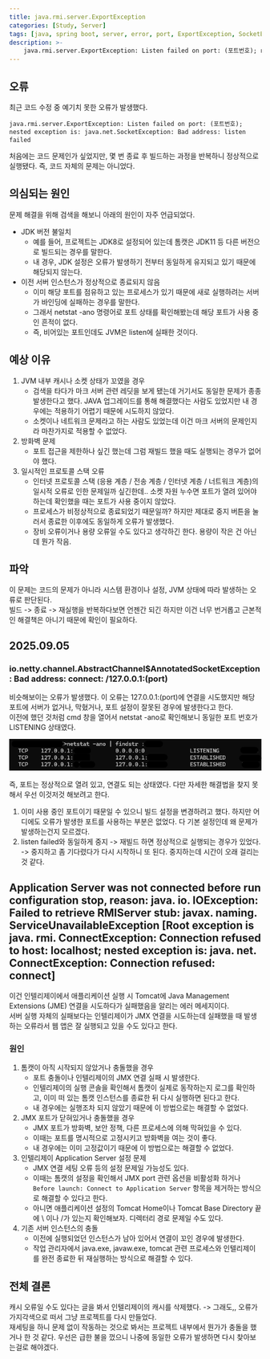 ```yaml
---
title: java.rmi.server.ExportException
categories: [Study, Server]
tags: [java, spring boot, server, error, port, ExportException, SocketException]
description: >-
    java.rmi.server.ExportException: Listen failed on port: (포트번호); nested exception is: java.net.SocketException: Bad address: listen failed
---
```


## 오류

최근 코드 수정 중 예기치 못한 오류가 발생했다.

```text
java.rmi.server.ExportException: Listen failed on port: (포트번호); nested exception is: java.net.SocketException: Bad address: listen failed
```

처음에는 코드 문제인가 싶었지만, 몇 번 종료 후 빌드하는 과정을 반복하니 정상적으로 실행됐다. 즉, 코드 자체의 문제는 아니었다.


## 의심되는 원인

문제 해결을 위해 검색을 해보니 아래의 원인이 자주 언급되었다.

- JDK 버전 불일치
  - 예를 들어, 프로젝트는 JDK8로 설정되어 있는데 톰캣은 JDK11 등 다른 버전으로 빌드되는 경우를 말한다.
  - 내 경우, JDK 설정은 오류가 발생하기 전부터 동일하게 유지되고 있기 때문에 해당되지 않는다.
- 이전 서버 인스턴스가 정상적으로 종료되지 않음
  - 이미 해당 포트를 점유하고 있는 프로세스가 있기 때문에 새로 실행하려는 서버가 바인딩에 실패하는 경우를 말한다.
  - 그래서 netstat -ano 명령어로 포트 상태를 확인해봤는데 해당 포트가 사용 중인 흔적이 없다.
  - 즉, 비어있는 포트인데도 JVM은 listen에 실패한 것이다.


## 예상 이유

1. JVM 내부 캐시나 소켓 상태가 꼬였을 경우
    - 검색을 타다가 마크 서버 관련 레딧을 보게 됐는데 거기서도 동일한 문제가 종종 발생한다고 했다. JAVA 업그레이드를 통해 해결했다는 사람도 있었지만 내 경우에는 적용하기 어렵기 때문에 시도하지 않았다.
    - 소켓이나 네트워크 문제라고 하는 사람도 있었는데 이건 마크 서버의 문제인지라 마찬가지로 적용할 수 없었다.
2. 방화벽 문제
   - 포트 접근을 제한하나 싶긴 했는데 그럼 재빌드 했을 때도 실행되는 경우가 없어야 했다.
3. 일시적인 프로토콜 스택 오류
   - 인터넷 프로토콜 스택 (응용 계층 / 전송 계층 / 인터넷 계층 / 너트워크 계층)의 일시적 오류로 인한 문제일까 싶긴한데.. 소켓 자원 누수면 포트가 열려 있어야 하는데 확인했을 때는 포트가 사용 중이지 않았다.
   - 프로세스가 비정상적으로 종료되었기 때문일까? 하지만 제대로 중지 버튼을 눌러서 종료한 이후에도 동일하게 오류가 발생했다.
   - 장비 오류이거나 용량 오류일 수도 있다고 생각하긴 한다. 용량이 작은 건 아닌데 뭔가 작음.


## 파악

이 문제는 코드의 문제가 아니라 시스템 환경이나 설정, JVM 상태에 따라 발생하는 오류로 판단된다.<br/>
빌드 -> 종료 -> 재실행을 반복하다보면 언젠간 되긴 하지만 이건 너무 번거롭고 근본적인 해결책은 아니기 때문에 확인이 필요하다.


## 2025.09.05
### io.netty.channel.AbstractChannel$AnnotatedSocketException: Bad address: connect: /127.0.0.1:(port)

비슷해보이는 오류가 발생했다. 이 오류는 127.0.0.1:(port)에 연결을 시도했지만 해당 포트에 서버가 없거나, 막혔거나, 포트 설정이 잘못된 경우에 발생한다고 한다.<br/>
이전에 했던 것처럼 cmd 창을 열어서 netstat -ano로 확인해보니 동일한 포트 번호가 LISTENING 상태였다.

![netstat_result](/assets/img/post_img/blog_etc/tomcat.png)

즉, 포트는 정상적으로 열려 있고, 연결도 되는 상태였다. 다만 자세한 해결법을 찾지 못해서 우선 이것저것 해보려고 한다.<br/>

1. 이미 사용 중인 포트이기 때문일 수 있으니 빌드 설정을 변경하려고 했다. 하지만 어디에도 오류가 발생한 포트를 사용하는 부분은 없었다. 다 기본 설정인데 왜 문제가 발생하는건지 모르겠다.
2. listen failed와 동일하게 중지 -> 재빌드 하면 정상적으로 실행되는 경우가 있었다. -> 중지하고 좀 기다렸다가 다시 시작하니 또 된다. 중지하는데 시간이 오래 걸리는 것 같다.


## Application Server was not connected before run configuration stop, reason: java. io. IOException: Failed to retrieve RMIServer stub: javax. naming. ServiceUnavailableException [Root exception is java. rmi. ConnectException: Connection refused to host: localhost; nested exception is: java. net. ConnectException: Connection refused: connect]

이건 인텔리제이에서 애플리케이션 실행 시 Tomcat에 Java Management Extensions (JME) 연결을 시도하다가 실패했음을 알리는 에러 메세지이다.<br/>
서버 실행 자체의 실패보다는 인텔리제이가 JMX 연결을 시도하는데 실패했을 때 발생하는 오류라서 웹 앱은 잘 실행되고 있을 수도 있다고 한다.

### 원인

1. 톰캣이 아직 시작되지 않았거나 충돌했을 경우
   -  포트 충돌이나 인텔리제이의 JMX 연결 실패 시 발생한다.
   -  인텔리제이의 실행 콘솔을 확인해서 톰캣이 실제로 동작하는지 로그를 확인하고, 이미 떠 있는 톰캣 인스턴스를 종료한 뒤 다시 실행하면 된다고 한다.
   -  내 경우에는 실행조차 되지 않았기 때문에 이 방법으로는 해결할 수 없었다.
2. JMX 포트가 닫혀있거나 충돌했을 경우
   - JMX 포트가 방화벽, 보안 정책, 다른 프로세스에 의해 막혀있을 수 있다.
   - 이때는 포트를 명시적으로 고정시키고 방화벽을 여는 것이 좋다.
   - 내 경우에는 이미 고정값이기 때문에 이 방법으로는 해결할 수 없었다.
3. 인텔리제이 Application Server 설정 문제
   - JMX 연결 세팅 오류 등의 설정 문제일 가능성도 있다.
   - 이때는 톰캣의 설정을 확인해서 JMX port 관련 옵션을 비활성화 하거나 `Before launch: Connect to Application Server` 항목을 제거하는 방식으로 해결할 수 있다고 한다.
   - 아니면 애플리케이션 설정의 Tomcat Home이나 Tomcat Base Directory 끝에 \ 이나 /가 있는지 확인해보자. 디렉터리 경로 문제일 수도 있다.
4. 기존 서버 인스턴스의 충돌
   - 이전에 실행되었던 인스턴스가 남아 있어서 연결이 꼬인 경우에 발생한다.
   - 작업 관리자에서 java.exe, javaw.exe, tomcat 관련 프로세스와 인텔리제이를 완전 종료한 뒤 재실행하는 방식으로 해결할 수 있다.


## 전체 결론

캐시 오류일 수도 있다는 글을 봐서 인텔리제이의 캐시를 삭제했다. -> 그래도,, 오류가 가지각색으로 떠서 그냥 프로젝트를 다시 만들었다.<br/>
재세팅을 하니 문제 없이 작동하는 것으로 봐서는 프로젝트 내부에서 뭔가가 충돌을 했거나 한 것 같다. 우선은 급한 불을 껐으니 나중에 동일한 오류가 발생하면 다시 찾아보는걸로 해야겠다.